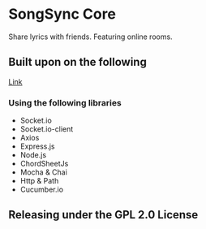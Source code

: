 # SongSync Core
Share lyrics with friends. Featuring online rooms.

## Built upon on the following
[Link](https://devdojo.com/dennis/use-socketio-to-build-a-game)

### Using the following libraries

* Socket.io
* Socket.io-client
* Axios
* Express.js
* Node.js
* ChordSheetJs
* Mocha & Chai
* Http & Path
* Cucumber.io

## Releasing under the GPL 2.0 License
